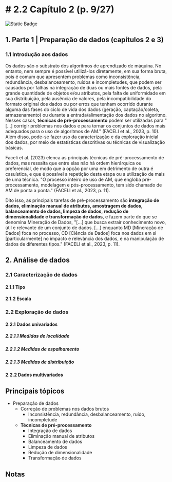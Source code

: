 # # 2.2 Capítulo 2 (p. 9/27)

![Static Badge](https://img.shields.io/badge/Status-Estudando-grey?labelColor=31A8B8)

## 1. Parte 1 | Preparação de dados (capítulos 2 e 3)

### 1.1 Introdução aos dados

Os dados são o substrato dos algoritmos de aprendizado de máquina. No entanto, nem sempre é possível utilizá-los diretamente, em sua forma bruta, pois é comum que apresentem problemas como inconsistência, redundância, desbalanceamento, ruídos e incompletudes, que podem ser causados por falhas na integração de duas ou mais fontes de dados, pela grande quantidade de objetos e/ou atributos, pela falta de uniformidade em sua distribuição, pela ausência de valores, pela incompatibilidade do formato original dos dados ou por erros que tenham ocorrido durante alguma das fases do ciclo de vida dos dados (geração, captação/coleta, armazenamento) ou durante a entrada/alimentação dos dados no algoritmo. Nesses casos, **técnicas de pré-processamento** podem ser utilizadas para "[...] corrigir problemas nos dados e para tornar os conjuntos de dados mais adequados para o uso de algoritmos de AM." (FACELI et al., 2023, p. 10). Além disso, pode-se fazer uso da caracterização e da exploração inicial dos dados, por meio de estatísticas descritivas ou técnicas de visualização básicas.

Faceli et al. (2023) elenca as principais técnicas de pré-processamento de dados, mas ressalta que entre elas não há ordem hierárquica ou preferencial, de modo que a opção por uma em detrimento de outra é casuística, e que é possível a repetição desta etapa ou a utilização de mais de uma técnica. "O processo inteiro de uso de AM, que engloba pré-processamento, modelagem e pós-processamento, tem sido chamado de AM de ponta a ponta." (FACELI et al., 2023, p. 11).

Dito isso, as principais tarefas de pré-processamento são **integração de dados, eliminação manual de atributos, amostragem de dados, balanceamento de dados, limpeza de dados, redução de dimensionalidade e transformação de dados**, e fazem parte do que se denomina Mineração de Dados, "[...] que busca extrair conhecimento novo, útil e relevante de um conjunto de dados. [...] enquanto MD [Mineração de Dados] foca no processo, CD [Ciência de Dados] foca nos dados em si [particularmente] no impacto e relevância dos dados, e na manipulação de dados de diferentes tipos." (FACELI et al., 2023, p. 11).

## 2. Análise de dados

### 2.1 Caracterização de dados

#### 2.1.1 Tipo

#### 2.1.2 Escala

### 2.2 Exploração de dados

#### 2.2.1 Dados univariados

##### 2.2.1.1 Medidas de localidade

##### 2.2.1.2 Medidas de espalhamento

##### 2.2.1.3 Medidas de distribuição

#### 2.2.2 Dados multivariados

## Principais tópicos

- Preparação de dados
  - Correção de problemas nos dados brutos
    - Inconsistência, redundância, desbalanceamento, ruído, incompletude
  - **Técnicas de pré-processamento**
    - Integração de dados
    - Eliminação manual de atributos
    - Balanceamento de dados
    - Limpeza de dados
    - Redução de dimensionalidade
    - Transformação de dados

## Notas
